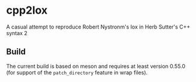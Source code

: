 # cpp2lox

A casual attempt to reproduce Robert Nystronm's lox in Herb Sutter's C++
syntax 2

## Build

The current build is based on meson and requires at least version 0.55.0
(for support of the `patch_directory` feature in wrap files).

